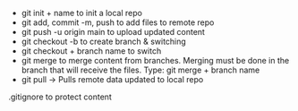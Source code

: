 * git init + name to init a local repo
* git add, commit -m, push to add files to remote repo
* git push -u origin main to upload updated content
* git checkout -b to create branch & switching
* git checkout + branch name to switch
* git merge to merge content from branches. Merging must be done in the branch that will receive the files. Type: git merge + branch name
* git pull -> Pulls remote data updated to local repo

.gitignore to protect content